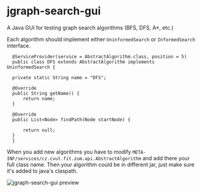 jgraph-search-gui
=================

A Java GUI for testing graph search algorithms (BFS, DFS, A*, etc.)

Each algorithm should implement either `UninformedSearch` or `InformedSearch` interface.

      @ServiceProvider(service = AbstractAlgorithm.class, position = 5)
      public class DFS extends AbstractAlgorithm implements UninformedSearch {

	  private static String name = "DFS";

	  @Override
	  public String getName() {
	      return name;
	  }

	  @Override
	  public List<Node> findPath(Node startNode) {
	      
	      return null;
	  }
      }
      
      
When you add new algorithms you have to modify `META-INF/services/cz.cvut.fit.zum.api.AbstractAlgorithm` and add there your 
full class name. Then your algorithm could be in different jar, just make sure it's added to java's claspath.


![jgraph-search-gui preview](https://raw.github.com/deric/jgraph-search-gui/screenshots/screenshots/jgraph-gui-0.1.0.png)